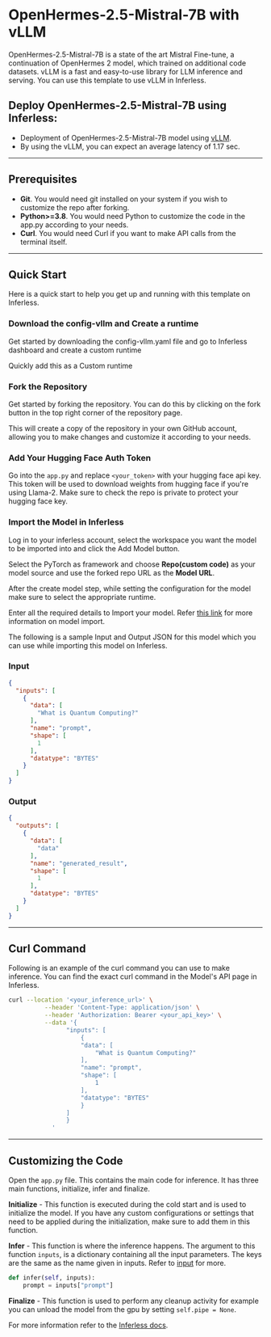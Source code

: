 # OpenHermes-2.5-Mistral-7B with vLLM
OpenHermes-2.5-Mistral-7B is a state of the art Mistral Fine-tune, a continuation of OpenHermes 2 model, which trained on additional code datasets.
vLLM is a fast and easy-to-use library for LLM inference and serving. You can use this template to use vLLM in Inferless.
## Deploy OpenHermes-2.5-Mistral-7B using Inferless:
- Deployment of OpenHermes-2.5-Mistral-7B model using [vLLM](https://github.com/vllm-project/vllm).
- By using the vLLM, you can expect an average latency of 1.17 sec.

---
## Prerequisites
- **Git**. You would need git installed on your system if you wish to customize the repo after forking.
- **Python>=3.8**. You would need Python to customize the code in the app.py according to your needs.
- **Curl**. You would need Curl if you want to make API calls from the terminal itself.

---
## Quick Start
Here is a quick start to help you get up and running with this template on Inferless.

### Download the config-vllm and Create a runtime 
Get started by downloading the config-vllm.yaml file and go to Inferless dashboard and create a custom runtime 

Quickly add this as a Custom runtime

### Fork the Repository
Get started by forking the repository. You can do this by clicking on the fork button in the top right corner of the repository page.

This will create a copy of the repository in your own GitHub account, allowing you to make changes and customize it according to your needs.

### Add Your Hugging Face Auth Token
Go into the `app.py` and replace `<your_token>` with your hugging face api key. This token will be used to download weights from hugging face if you're using Llama-2. Make sure to check the repo is private to protect your hugging face key.


### Import the Model in Inferless
Log in to your inferless account, select the workspace you want the model to be imported into and click the Add Model button.

Select the PyTorch as framework and choose **Repo(custom code)** as your model source and use the forked repo URL as the **Model URL**.

After the create model step, while setting the configuration for the model make sure to select the appropriate runtime.

Enter all the required details to Import your model. Refer [this link](https://docs.inferless.com/integrations/github-custom-code) for more information on model import.

The following is a sample Input and Output JSON for this model which you can use while importing this model on Inferless.

### Input
```json
{
  "inputs": [
    {
      "data": [
        "What is Quantum Computing?"
      ],
      "name": "prompt",
      "shape": [
        1
      ],
      "datatype": "BYTES"
    }
  ]
}
```

### Output
```json
{
  "outputs": [
    {
      "data": [
        "data"
      ],
      "name": "generated_result",
      "shape": [
        1
      ],
      "datatype": "BYTES"
    }
  ]
}
```

---
## Curl Command
Following is an example of the curl command you can use to make inference. You can find the exact curl command in the Model's API page in Inferless.
```bash
curl --location '<your_inference_url>' \
          --header 'Content-Type: application/json' \
          --header 'Authorization: Bearer <your_api_key>' \
          --data '{
                "inputs": [
                    {
                    "data": [
                        "What is Quantum Computing?"
                    ],
                    "name": "prompt",
                    "shape": [
                        1
                    ],
                    "datatype": "BYTES"
                    }
                ]
                }
            '
```


---
## Customizing the Code
Open the `app.py` file. This contains the main code for inference. It has three main functions, initialize, infer and finalize.

**Initialize** -  This function is executed during the cold start and is used to initialize the model. If you have any custom configurations or settings that need to be applied during the initialization, make sure to add them in this function.

**Infer** - This function is where the inference happens. The argument to this function `inputs`, is a dictionary containing all the input parameters. The keys are the same as the name given in inputs. Refer to [input](#input) for more.

```python
def infer(self, inputs):
    prompt = inputs["prompt"]
```

**Finalize** - This function is used to perform any cleanup activity for example you can unload the model from the gpu by setting `self.pipe = None`.


For more information refer to the [Inferless docs](https://docs.inferless.com/).
